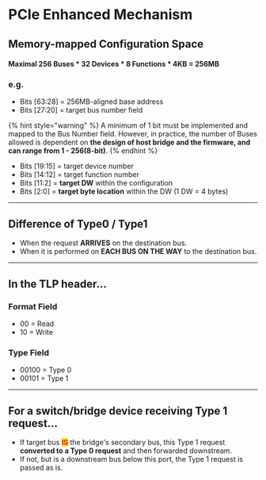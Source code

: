 # PCIe Enhanced Mechanism

## Memory-mapped Configuration Space

#### Maximal 256 Buses \* 32 Devices \* 8 Functions \* 4KB = 256MB

### e.g.

* Bits \[63:28] = 256MB-aligned base address
* Bits \[27:20] = target bus number field

{% hint style="warning" %}
A minimum of 1 bit must be implemented and mapped to the Bus Number field. However, in practice, the number of Buses allowed is dependent on **the design of host bridge and the firmware, and can range from 1 - 256(8-bit)**.
{% endhint %}

* Bits \[19:15] = target device number
* Bits \[14:12] = target function number
* Bits \[11:2] = **target DW** within the configuration
* Bits \[2:0] = **target byte location** within the DW (1 DW = 4 bytes)

***

## Difference of Type0 / Type1

* When the request **ARRIVES** on the destination bus.
* When it is performed on **EACH BUS ON THE WAY** to the destination bus.

***

## In the TLP header...

### Format Field

* 00 = Read
* 10 = Write

### Type Field

* 00100 = Type 0
* 00101 = Type 1

***

## For a switch/bridge device receiving Type 1 request...

* If target bus <mark style="color:red;">**IS**</mark> the bridge's secondary bus, this Type 1 request **converted to a Type 0 request** and then forwarded downstream.
* If not, but is a downstream bus below this port, the Type 1 request is passed as is.
